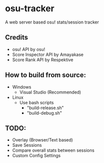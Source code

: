 # osu-tracker
A web server based osu! stats/session tracker

## Credits
- osu! API by osu!
- Score Inspector API by Amayakase
- Score Rank API by Respektive

## How to build from source:
- Windows
  - Visual Studio (Recommended)
- Linux
  - Use bash scripts
    - "build-release.sh"
    - "build-debug.sh"

## TODO:
- Overlay (Browser/Text based)
- Save Sessions
- Compare overall stats between sessions
- Custom Config Settings
